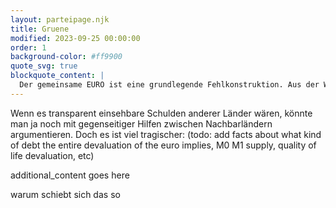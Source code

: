 ```yaml
---
layout: parteipage.njk
title: Gruene
modified: 2023-09-25 00:00:00
order: 1
background-color: #ff9900
quote_svg: true
blockquote_content: |
  Der gemeinsame EURO ist eine grundlegende Fehlkonstruktion. Aus der Währungsunion entwickelte sich zwangsläufig eine Schuldenunion.
---
```


Wenn es transparent einsehbare Schulden anderer Länder wären, könnte man ja noch mit gegenseitiger Hilfen zwischen Nachbarländern argumentieren.
Doch es ist viel tragischer: (todo: add facts about what kind of debt the entire devaluation of the euro implies, M0 M1 supply, quality of life devaluation, etc)

additional_content goes here

warum schiebt sich das so
